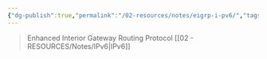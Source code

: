 ```yaml
---
{"dg-publish":true,"permalink":"/02-resources/notes/eigrp-i-pv6/","tags":["netzwerk/protocol"],"noteIcon":"","updated":"2024-07-24T11:18:36.725+02:00"}
---
```


>Enhanced Interior Gateway Routing Protocol [[02 - RESOURCES/Notes/IPv6\|IPv6]]